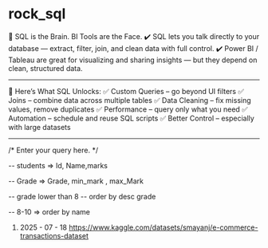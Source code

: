 # rock_sql


🧠 SQL is the Brain. BI Tools are the Face.
✔️ SQL lets you talk directly to your database — extract, filter, join, and clean data with full control.
✔️ Power BI / Tableau are great for visualizing and sharing insights — but they depend on clean, structured data.
____________________________________________________________________________________

🚀 Here’s What SQL Unlocks:
✅ Custom Queries – go beyond UI filters
✅ Joins – combine data across multiple tables
✅ Data Cleaning – fix missing values, remove duplicates
✅ Performance – query only what you need
✅ Automation – schedule and reuse SQL scripts
✅ Better Control – especially with large datasets
____________________________________



/*
Enter your query here.
*/

-- students => Id, Name,marks 

-- Grade => Grade, min_mark , max_Mark

-- grade lower than 8 
-- order by desc grade 

-- 8-10 => order by name



1. 2025 - 07 - 18
   https://www.kaggle.com/datasets/smayanj/e-commerce-transactions-dataset

